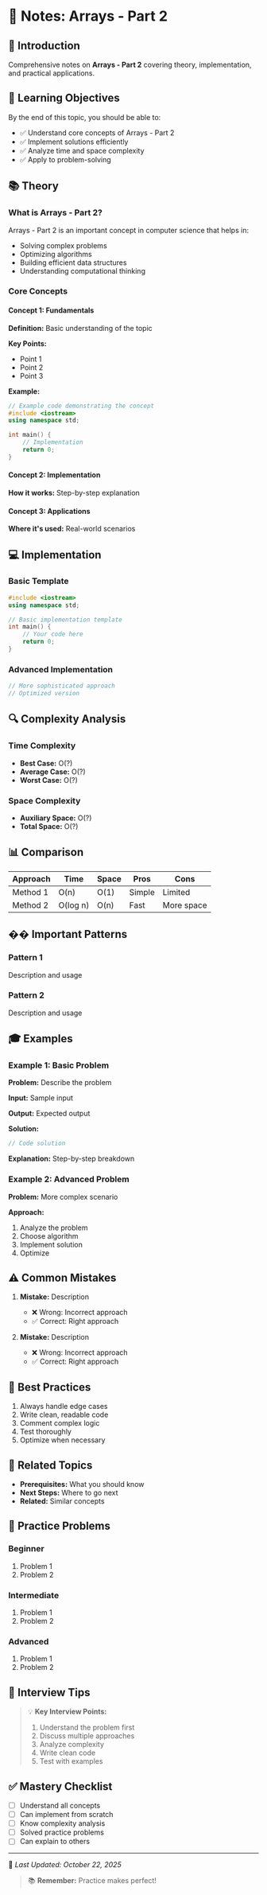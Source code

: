 # 📓 Notes: Arrays - Part 2

## 📖 Introduction

Comprehensive notes on **Arrays - Part 2** covering theory, implementation, and practical applications.

## 🎯 Learning Objectives

By the end of this topic, you should be able to:
- ✅ Understand core concepts of Arrays - Part 2
- ✅ Implement solutions efficiently
- ✅ Analyze time and space complexity
- ✅ Apply to problem-solving

## 📚 Theory

### What is Arrays - Part 2?

Arrays - Part 2 is an important concept in computer science that helps in:
- Solving complex problems
- Optimizing algorithms
- Building efficient data structures
- Understanding computational thinking

### Core Concepts

#### Concept 1: Fundamentals
**Definition:** Basic understanding of the topic

**Key Points:**
- Point 1
- Point 2
- Point 3

**Example:**
```cpp
// Example code demonstrating the concept
#include <iostream>
using namespace std;

int main() {
    // Implementation
    return 0;
}
```

#### Concept 2: Implementation
**How it works:** Step-by-step explanation

#### Concept 3: Applications
**Where it's used:** Real-world scenarios

## 💻 Implementation

### Basic Template

```cpp
#include <iostream>
using namespace std;

// Basic implementation template
int main() {
    // Your code here
    return 0;
}
```

### Advanced Implementation

```cpp
// More sophisticated approach
// Optimized version
```

## 🔍 Complexity Analysis

### Time Complexity
- **Best Case:** O(?)
- **Average Case:** O(?)
- **Worst Case:** O(?)

### Space Complexity
- **Auxiliary Space:** O(?)
- **Total Space:** O(?)

## 📊 Comparison

| Approach | Time | Space | Pros | Cons |
|----------|------|-------|------|------|
| Method 1 | O(n) | O(1) | Simple | Limited |
| Method 2 | O(log n) | O(n) | Fast | More space |

## �� Important Patterns

### Pattern 1
Description and usage

### Pattern 2
Description and usage

## 🎓 Examples

### Example 1: Basic Problem

**Problem:** Describe the problem

**Input:** Sample input

**Output:** Expected output

**Solution:**
```cpp
// Code solution
```

**Explanation:** Step-by-step breakdown

### Example 2: Advanced Problem

**Problem:** More complex scenario

**Approach:**
1. Analyze the problem
2. Choose algorithm
3. Implement solution
4. Optimize

## ⚠️ Common Mistakes

1. **Mistake:** Description
   - ❌ Wrong: Incorrect approach
   - ✅ Correct: Right approach

2. **Mistake:** Description
   - ❌ Wrong: Incorrect approach
   - ✅ Correct: Right approach

## 🎯 Best Practices

1. Always handle edge cases
2. Write clean, readable code
3. Comment complex logic
4. Test thoroughly
5. Optimize when necessary

## 🔗 Related Topics

- **Prerequisites:** What you should know
- **Next Steps:** Where to go next
- **Related:** Similar concepts

## 📝 Practice Problems

### Beginner
1. Problem 1
2. Problem 2

### Intermediate
1. Problem 1
2. Problem 2

### Advanced
1. Problem 1
2. Problem 2

## 🌟 Interview Tips

> 💡 **Key Interview Points:**
> 1. Understand the problem first
> 2. Discuss multiple approaches
> 3. Analyze complexity
> 4. Write clean code
> 5. Test with examples

## ✅ Mastery Checklist

- [ ] Understand all concepts
- [ ] Can implement from scratch
- [ ] Know complexity analysis
- [ ] Solved practice problems
- [ ] Can explain to others

---
📅 *Last Updated: October 22, 2025*

> 📚 **Remember:** Practice makes perfect!
